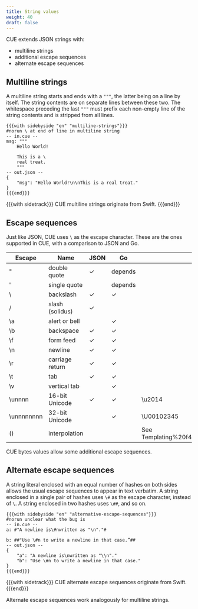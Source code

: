 ```yaml
---
title: String values
weight: 40
draft: false
---
```


CUE extends JSON strings with:

- multiline strings
- additional escape sequences
- alternate escape sequences

## Multiline strings

A multiline string starts and ends with a `"""`, the latter being on a line by itself.
The string contents are on separate lines between these two.
The whitespace preceding the last `"""` must prefix each non-empty line of the
string contents and is stripped from all lines.

```coq
{{{with sidebyside "en" "multiline-strings"}}}
#norun \ at end of line in multiline string
-- in.cue --
msg: """
    Hello World!

    This is a \
    real treat.
    """
-- out.json --
{
    "msg": "Hello World!\n\nThis is a real treat."
}
{{{end}}}
```



{{{with sidetrack}}}
CUE multiline strings originate from Swift.
{{{end}}}

## Escape sequences

Just like JSON, CUE uses `\` as the escape character.
These are the ones supported in CUE, with a comparison to JSON and Go.

| Escape | Name | JSON | Go | Examples |
| --- | --- | --- | --- | --- |
| \" | double quote | ✓ | depends |  |
| \' | single quote |  | depends |  |
| \\ | backslash | ✓ | ✓ |  |
| \/ | slash (solidus) | ✓ |  |  |
| \a | alert or bell |  | ✓ |  |
| \b | backspace | ✓ | ✓ |  |
| \f | form feed | ✓ | ✓ |  |
| \n | newline | ✓ | ✓ |  |
| \r | carriage return | ✓ | ✓ |  |
| \t | tab | ✓ | ✓ |  |
| \v | vertical tab |  | ✓ |  |
| \unnnn | 16-bit Unicode | ✓ | ✓ | \u2014 |
| \unnnnnnnn | 32-bit Unicode |  | ✓ | \U00102345 |
| \() | interpolation |  |  | See Templating%20f4e21af73d744a77aa2c91203a8dbe4f.md |

CUE bytes values allow some additional escape sequences.

## Alternate escape sequences

A string literal enclosed with an equal number of hashes on both sides allows
the usual escape sequences to appear in text verbatim. A string enclosed in a
single pair of hashes uses `\#` as the escape character, instead of `\`. A
string enclosed in two hashes uses `\##`, and so on.

```coq
{{{with sidebyside "en" "alternative-escape-sequences"}}}
#norun unclear what the bug is
-- in.cue --
a: #"A newline is\#nwritten as "\n"."#

b: ##"Use \#n to write a newline in that case.”##
-- out.json --
{
    "a": "A newline is\nwritten as "\\n"."
    "b": "Use \#n to write a newline in that case."
}
{{{end}}}
```



{{{with sidetrack}}}
CUE alternate escape sequences originate from Swift.
{{{end}}}

Alternate escape sequences work analogously for multiline strings.
